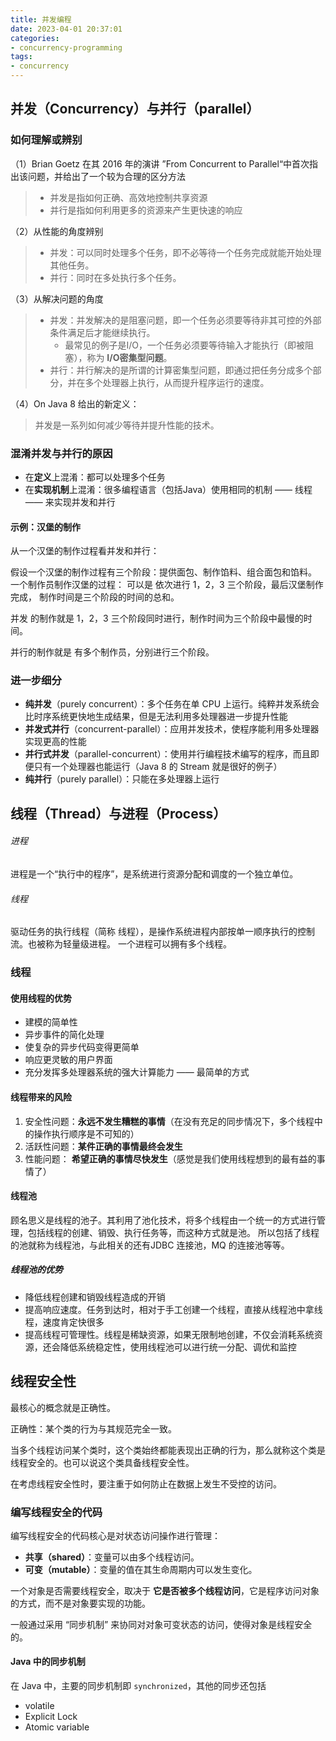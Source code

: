 ```yaml
---
title: 并发编程
date: 2023-04-01 20:37:01
categories:
- concurrency-programming
tags:
- concurrency
---
```


## 并发（Concurrency）与并行（parallel）

### 如何理解或辨别

（1）Brian Goetz 在其 2016 年的演讲 ”From Concurrent to Parallel“中首次指出该问题，并给出了一个较为合理的区分方法

> * 并发是指如何正确、高效地控制共享资源
> * 并行是指如何利用更多的资源来产生更快速的响应

（2）从性能的角度辨别

> * 并发：可以同时处理多个任务，即不必等待一个任务完成就能开始处理其他任务。
> * 并行：同时在多处执行多个任务。

（3）从解决问题的角度

> * 并发：并发解决的是阻塞问题，即一个任务必须要等待非其可控的外部条件满足后才能继续执行。
>   * 最常见的例子是I/O，一个任务必须要等待输入才能执行（即被阻塞），称为 **I/O密集型问题**。
> * 并行：并行解决的是所谓的计算密集型问题，即通过把任务分成多个部分，并在多个处理器上执行，从而提升程序运行的速度。

（4）On Java 8 给出的新定义：
> 并发是一系列如何减少等待并提升性能的技术。


### 混淆并发与并行的原因

* 在**定义**上混淆：都可以处理多个任务
* 在**实现机制**上混淆：很多编程语言（包括Java）使用相同的机制 —— 线程 —— 来实现并发和并行


#### 示例：汉堡的制作

从一个汉堡的制作过程看并发和并行：

假设一个汉堡的制作过程有三个阶段：提供面包、制作馅料、组合面包和馅料。
一个制作员制作汉堡的过程： 可以是 依次进行 1，2，3 三个阶段，最后汉堡制作完成， 制作时间是三个阶段的时间的总和。

并发 的制作就是 1，2，3 三个阶段同时进行，制作时间为三个阶段中最慢的时间。

并行的制作就是 有多个制作员，分别进行三个阶段。

### 进一步细分

* **纯并发**（purely concurrent）：多个任务在单 CPU 上运行。纯粹并发系统会比时序系统更快地生成结果，但是无法利用多处理器进一步提升性能
* **并发式并行**（concurrent-parallel）：应用并发技术，使程序能利用多处理器实现更高的性能
* **并行式并发**（parallel-concurrent）：使用并行编程技术编写的程序，而且即便只有一个处理器也能运行（Java 8 的 Stream 就是很好的例子）
* **纯并行**（purely parallel）：只能在多处理器上运行

## 线程（Thread）与进程（Process）

###### 进程
进程是一个“执行中的程序”，是系统进行资源分配和调度的一个独立单位。

###### 线程
驱动任务的执行线程（简称 线程），是操作系统进程内部按单一顺序执行的控制流。也被称为轻量级进程。
一个进程可以拥有多个线程。

### 线程

#### 使用线程的优势

* 建模的简单性
* 异步事件的简化处理
* 使复杂的异步代码变得更简单
* 响应更灵敏的用户界面
* 充分发挥多处理器系统的强大计算能力 —— 最简单的方式

#### 线程带来的风险

1. 安全性问题：**永远不发生糟糕的事情**（在没有充足的同步情况下，多个线程中的操作执行顺序是不可知的）
2. 活跃性问题：**某件正确的事情最终会发生**
3. 性能问题： **希望正确的事情尽快发生**（感觉是我们使用线程想到的最有益的事情了）

#### 线程池

顾名思义是线程的池子。其利用了池化技术，将多个线程由一个统一的方式进行管理，包括线程的创建、销毁、执行任务等，而这种方式就是池。
所以包括了线程的池就称为线程池，与此相关的还有JDBC 连接池，MQ 的连接池等等。

##### 线程池的优势

* 降低线程创建和销毁线程造成的开销
* 提高响应速度。任务到达时，相对于手工创建一个线程，直接从线程池中拿线程，速度肯定快很多
* 提高线程可管理性。线程是稀缺资源，如果无限制地创建，不仅会消耗系统资源，还会降低系统稳定性，使用线程池可以进行统一分配、调优和监控



## 线程安全性

最核心的概念就是正确性。

正确性：某个类的行为与其规范完全一致。

当多个线程访问某个类时，这个类始终都能表现出正确的行为，那么就称这个类是线程安全的。也可以说这个类具备线程安全性。

在考虑线程安全性时，要注重于如何防止在数据上发生不受控的访问。

### 编写线程安全的代码

编写线程安全的代码核心是对状态访问操作进行管理：
* **共享（shared）**：变量可以由多个线程访问。
* **可变（mutable）**：变量的值在其生命周期内可以发生变化。

一个对象是否需要线程安全，取决于 **它是否被多个线程访问**，它是程序访问对象的方式，而不是对象要实现的功能。

一般通过采用 “同步机制” 来协同对对象可变状态的访问，使得对象是线程安全的。


#### Java 中的同步机制
在 Java 中，主要的同步机制即 `synchronized`，其他的同步还包括
* volatile
* Explicit Lock
* Atomic variable 



